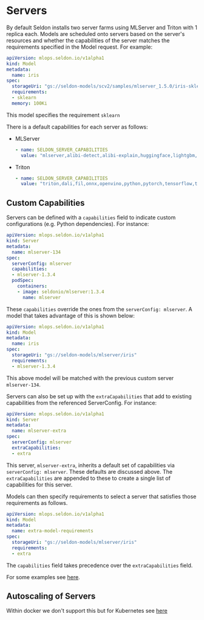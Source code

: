 # Servers

By default Seldon installs two server farms using MLServer and Triton with 1 replica each. Models are scheduled onto servers based on the server's resources and whether the capabilities of the server matches the requirements specified in the Model request. For example:

```yaml
apiVersion: mlops.seldon.io/v1alpha1
kind: Model
metadata:
  name: iris
spec:
  storageUri: "gs://seldon-models/scv2/samples/mlserver_1.5.0/iris-sklearn"
  requirements:
  - sklearn
  memory: 100Ki
```

This model specifies the requirement `sklearn`

There is a default capabilities for each server as follows:

* MLServer
  ```yaml
  - name: SELDON_SERVER_CAPABILITIES
    value: "mlserver,alibi-detect,alibi-explain,huggingface,lightgbm,mlflow,python,sklearn,spark-mlib,xgboost"
  ```
* Triton
  ```yaml
  - name: SELDON_SERVER_CAPABILITIES
    value: "triton,dali,fil,onnx,openvino,python,pytorch,tensorflow,tensorrt"
  ```

## Custom Capabilities
Servers can be defined with a `capabilities` field to indicate custom configurations (e.g. Python dependencies). For instance:

```yaml
apiVersion: mlops.seldon.io/v1alpha1
kind: Server
metadata:
  name: mlserver-134
spec:
  serverConfig: mlserver
  capabilities:
  - mlserver-1.3.4
  podSpec:
    containers:
    - image: seldonio/mlserver:1.3.4
      name: mlserver
```

These `capabilities` override the ones from the `serverConfig: mlserver`. A model that takes advantage of this is shown below:

```yaml
apiVersion: mlops.seldon.io/v1alpha1
kind: Model
metadata:
  name: iris
spec:
  storageUri: "gs://seldon-models/mlserver/iris"
  requirements:
  - mlserver-1.3.4
```

This above model will be matched with the previous custom server `mlserver-134`.

Servers can also be set up with the `extraCapabilities` that add to existing capabilities from the referenced ServerConfig. For instance:

```yaml
apiVersion: mlops.seldon.io/v1alpha1
kind: Server
metadata:
  name: mlserver-extra
spec:
  serverConfig: mlserver
  extraCapabilities:
  - extra
```
This server, `mlserver-extra`, inherits a default set of capabilities via `serverConfig: mlserver`.
These defaults are discussed above.
The `extraCapabilities` are appended to these to create a single list of capabilities for this server.

Models can then specify requirements to select a server that satisfies those requirements as follows.
```yaml
apiVersion: mlops.seldon.io/v1alpha1
kind: Model
metadata:
  name: extra-model-requirements
spec:
  storageUri: "gs://seldon-models/mlserver/iris"
  requirements:
  - extra
```

The `capabilities` field takes precedence over the `extraCapabilities` field.

For some examples see [here](../examples/custom-servers.md).


## Autoscaling of Servers

Within docker we don't support this but for Kubernetes see [here](../kubernetes/autoscaling/README.md)
